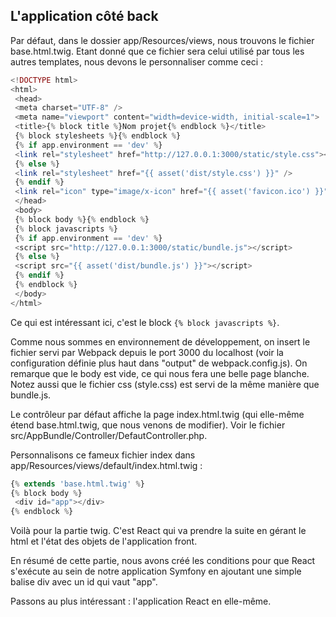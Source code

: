 ## L'application côté back

Par défaut, dans le dossier app\/Resources\/views, nous trouvons le fichier base.html.twig. Etant donné que ce fichier sera celui utilisé par tous les autres templates, nous devons le personnaliser comme ceci :

```php
<!DOCTYPE html>
<html>
 <head>
 <meta charset="UTF-8" />
 <meta name="viewport" content="width=device-width, initial-scale=1">
 <title>{% block title %}Nom projet{% endblock %}</title>
 {% block stylesheets %}{% endblock %}
 {% if app.environment == 'dev' %}
 <link rel="stylesheet" href="http://127.0.0.1:3000/static/style.css"></script>
 {% else %}
 <link rel="stylesheet" href="{{ asset('dist/style.css') }}" />
 {% endif %}
 <link rel="icon" type="image/x-icon" href="{{ asset('favicon.ico') }}" />
 </head>
 <body>
 {% block body %}{% endblock %}
 {% block javascripts %}
 {% if app.environment == 'dev' %}
 <script src="http://127.0.0.1:3000/static/bundle.js"></script>
 {% else %}
 <script src="{{ asset('dist/bundle.js') }}"></script>
 {% endif %}
 {% endblock %}
 </body>
</html>
```

Ce qui est intéressant ici, c'est le block `{% block javascripts %}`.

Comme nous sommes en environnement de développement, on insert le fichier servi par Webpack depuis le port 3000 du localhost \(voir la configuration définie plus haut dans "output" de webpack.config.js\). On remarque que le body est vide, ce qui nous fera une belle page blanche. Notez aussi que le fichier css \(style.css\) est servi de la même manière que bundle.js.

Le contrôleur par défaut affiche la page index.html.twig \(qui elle-même étend base.html.twig, que nous venons de modifier\). Voir le fichier src\/AppBundle\/Controller\/DefautController.php.

Personnalisons ce fameux fichier index dans app\/Resources\/views\/default\/index.html.twig :

```php
{% extends 'base.html.twig' %}
{% block body %}
 <div id="app"></div>
{% endblock %}
```

Voilà pour la partie twig. C'est React qui va prendre la suite en gérant le html et l'état des objets de l'application front.

En résumé de cette partie, nous avons créé les conditions pour que React s'exécute au sein de notre application Symfony en ajoutant une simple balise div avec un id qui vaut "app".

Passons au plus intéressant : l'application React en elle-même.
